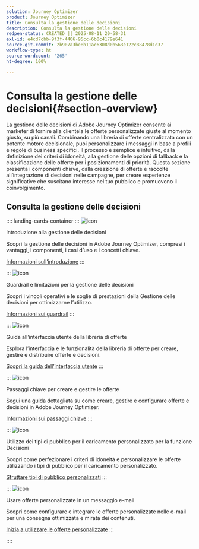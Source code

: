 ```yaml
---
solution: Journey Optimizer
product: Journey Optimizer
title: Consulta la gestione delle decisioni
description: Consulta la gestione delle decisioni
redpen-status: CREATED_||_2025-08-11_20-58-31
exl-id: e4cd7cbb-9f3f-4406-95cc-6b0c4179e641
source-git-commit: 2b907a3be8b11ac6308d0b563e122c88478d1d37
workflow-type: ht
source-wordcount: '265'
ht-degree: 100%

---
```


# Consulta la gestione delle decisioni{#section-overview}

La gestione delle decisioni di Adobe Journey Optimizer consente ai marketer di fornire alla clientela le offerte personalizzate giuste al momento giusto, su più canali. Combinando una libreria di offerte centralizzata con un potente motore decisionale, puoi personalizzare i messaggi in base a profili e regole di business specifici. Il processo è semplice e intuitivo, dalla definizione dei criteri di idoneità, alla gestione delle opzioni di fallback e la classificazione delle offerte per i posizionamenti di priorità. Questa sezione presenta i componenti chiave, dalla creazione di offerte e raccolte all’integrazione di decisioni nelle campagne, per creare esperienze significative che suscitano interesse nel tuo pubblico e promuovono il coinvolgimento.

## Consulta la gestione delle decisioni

:::: landing-cards-container
:::
![icon](https://cdn.experienceleague.adobe.com/icons/book.svg?lang=it)

Introduzione alla gestione delle decisioni

Scopri la gestione delle decisioni in Adobe Journey Optimizer, compresi i vantaggi, i componenti, i casi d’uso e i concetti chiave.

[Informazioni sull’introduzione](../using/offers/get-started/starting-offer-decisioning.md)
:::

:::
![icon](https://cdn.experienceleague.adobe.com/icons/shield-halved.svg?lang=it)

Guardrail e limitazioni per la gestione delle decisioni

Scopri i vincoli operativi e le soglie di prestazioni della Gestione delle decisioni per ottimizzarne l’utilizzo.

[Informazioni sui guardrail](../using/offers/decision-management-guardrails.md)
:::

:::
![icon](https://cdn.experienceleague.adobe.com/icons/gear.svg)

Guida all’interfaccia utente della libreria di offerte

Esplora l’interfaccia e le funzionalità della libreria di offerte per creare, gestire e distribuire offerte e decisioni.

[Scopri la guida dell’interfaccia utente](../using/offers/get-started/user-interface.md)
:::

:::
![icon](https://cdn.experienceleague.adobe.com/icons/list-check.svg?lang=it)

Passaggi chiave per creare e gestire le offerte

Segui una guida dettagliata su come creare, gestire e configurare offerte e decisioni in Adobe Journey Optimizer.

[Informazioni sui passaggi chiave](../using/offers/offer-library/key-steps.md)
:::

:::
![icon](https://cdn.experienceleague.adobe.com/icons/bullseye.svg?lang=it)

Utilizzo dei tipi di pubblico per il caricamento personalizzato per la funzione Decisioni

Scopri come perfezionare i criteri di idoneità e personalizzare le offerte utilizzando i tipi di pubblico per il caricamento personalizzato.

[Sfruttare tipi di pubblico personalizzati](../using/offers/custom-upload-decisioning.md)
:::

:::
![icon](https://cdn.experienceleague.adobe.com/icons/circle-play.svg)

Usare offerte personalizzate in un messaggio e-mail

Scopri come configurare e integrare le offerte personalizzate nelle e-mail per una consegna ottimizzata e mirata dei contenuti.

[Inizia a utilizzare le offerte personalizzate](../using/offers/offers-e2e.md)
:::

::::

